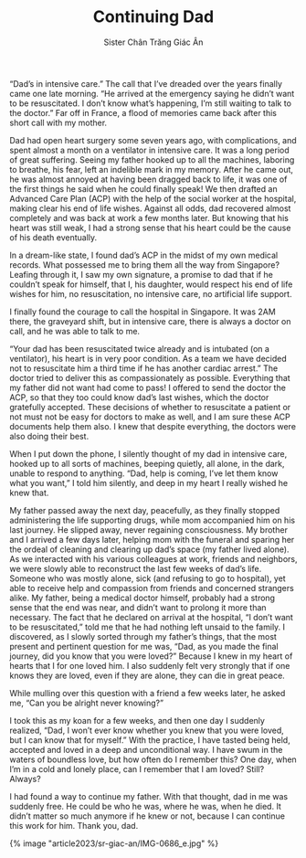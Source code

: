 ﻿---
title: Continuing Dad
author: Sister Chân Trăng Giác Ân
---

“Dad’s in intensive care.” The call that I’ve dreaded over the years finally came one late morning. “He arrived at the emergency saying he didn’t want to be resuscitated. I don’t know what’s happening, I’m still waiting to talk to the doctor.” Far off in France, a flood of memories came back after this short call with my mother.

Dad had open heart surgery some seven years ago, with complications, and spent almost a month on a ventilator in intensive care. It was a long period of great suffering. Seeing my father hooked up to all the machines, laboring to breathe, his fear, left an indelible mark in my memory. After he came out, he was almost annoyed at having been dragged back to life, it was one of the first things he said when he could finally speak! We then drafted an Advanced Care Plan (ACP) with the help of the social worker at the hospital, making clear his end of life wishes. Against all odds, dad recovered almost completely and was back at work a few months later. But knowing that his heart was still weak, I had a strong sense that his heart could be the cause of his death eventually.

In a dream-like state, I found dad’s ACP in the midst of my own medical records. What possessed me to bring them all the way from Singapore? Leafing through it, I saw my own signature, a promise to dad that if he couldn’t speak for himself, that I, his daughter, would respect his end of life wishes for him, no resuscitation, no intensive care, no artificial life support.

I finally found the courage to call the hospital in Singapore. It was 2AM there, the graveyard shift, but in intensive care, there is always a doctor on call, and he was able to talk to me. 

“Your dad has been resuscitated twice already and is intubated (on a ventilator), his heart is in very poor condition. As a team we have decided not to resuscitate him a third time if he has another cardiac arrest.” The doctor tried to deliver this as compassionately as possible. Everything that my father did not want had come to pass! I offered to send the doctor the ACP, so that they too could know dad’s last wishes, which the doctor gratefully accepted. These decisions of whether to resuscitate a patient or not must not be easy for doctors to make as well, and I am sure these ACP documents help them also. I knew that despite everything, the doctors were also doing their best.

When I put down the phone, I silently thought of my dad in intensive care, hooked up to all sorts of machines, beeping quietly, all alone, in the dark, unable to respond to anything. “Dad, help is coming, I’ve let them know what you want,” I told him silently, and deep in my heart I really wished he knew that.

My father passed away the next day, peacefully, as they finally stopped administering the life supporting drugs, while mom accompanied him on his last journey. He slipped away, never regaining consciousness. My brother and I arrived a few days later, helping mom with the funeral and sparing her the ordeal of cleaning and clearing up dad’s space (my father lived alone). As we interacted with his various colleagues at work, friends and neighbors, we were slowly able to reconstruct the last few weeks of dad’s life. Someone who was mostly alone, sick (and refusing to go to hospital), yet able to receive help and compassion from friends and concerned strangers alike. My father, being a medical doctor himself, probably had a strong sense that the end was near, and didn’t want to prolong it more than necessary. The fact that he declared on arrival at the hospital, “I don’t want to be resuscitated,” told me that he had nothing left unsaid to the family. I discovered, as I slowly sorted through my father’s things, that the most present and pertinent question for me was, “Dad, as you made the final journey, did you know that you were loved?” Because I knew in my heart of hearts that I for one loved him. I also suddenly felt very strongly that if one knows they are loved, even if they are alone, they can die in great peace.

While mulling over this question with a friend a few weeks later, he asked me, “Can you be alright never knowing?”

I took this as my koan for a few weeks, and then one day I suddenly realized, “Dad, I won’t ever know whether you knew that you were loved, but I can know that for myself.” With the practice, I have tasted being held, accepted and loved in a deep and unconditional way. I have swum in the waters of boundless love, but how often do I remember this? One day, when I’m in a cold and lonely place, can I remember that I am loved? Still? Always?

I had found a way to continue my father. With that thought, dad in me was suddenly free. He could be who he was, where he was, when he died. It didn’t matter so much anymore if he knew or not, because I can continue this work for him. Thank you, dad.

<div class="article-end"></div>

{% image "article2023/sr-giac-an/IMG-0686_e.jpg" %}